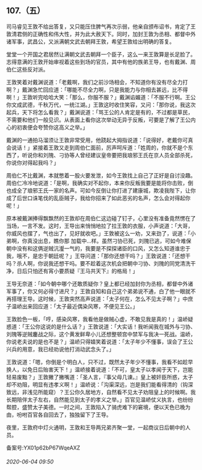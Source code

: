 ## 107.（五）
司马睿见王敦不给出答复，又只能压住脾气再次示弱，他亲自颁布诏书，肯定了王敦清君侧的正确性和伟大性，并为此大赦天下。同时，加封王敦为丞相、都督中外诸军事，武昌公，又派满朝文武去朝拜王敦，希望王敦给出明确的答复。



堂堂一个开国之君居然让满朝文武去朝拜一个臣子，这么一来王敦算是长足脸了。志得意满的王敦开始审视着这些到场的官员，其中有他的族弟王导，也有戴渊、周伯仁这些反对派。



王敦笑着对戴渊说道：「老戴啊，我们之前沙场相会，不知道你有没有尽全力打啊？」戴渊急忙回应道：「哪能不尽全力啊，只是我能力与你相去甚远，比不得啊！」王敦听完哈哈大笑：「那么，你服不服？」戴渊谄媚道：「不服不行啊。王公你文成武德，千秋万代，一统江湖。」王敦这时收住笑容，又问：「那你说，我这次起兵，天下将怎么看我？」戴渊说道：「骂王公的人肯定是有的，不过都是草民，不需要和他们一般见识。从表面上看你这次举动无异于反叛，可要是了解了王公内心的初衷便会夸赞你这高义之举。」



戴渊的一通拍马溜须让王敦非常受用，他跷起大拇指说道：「说得好，老戴你可真会说话！」紧接着王敦又走到周伯仁面前，厉声呵斥道：「姓周的，你就不是个东西了，听说你和刘隗、刁协等人曾经建议皇帝要把我琅邪王氏在京人员全部杀死，你说你对得起我吗？」



周伯仁不比戴渊，本就憋着一股火要发泄，如今王敦找上自己了正好是自讨没趣。周伯仁冷冷地说道：「是啊，我确实对不起你，本来你反叛我要是能将你击败，倒也成全了琅邪王氏一家的名声。可如今反倒让你打进了建康城，欺凌我陛下，让你成了后世口诛笔伐的乱臣贼子，我给你招来了如此恶劣的名声，怎么会对得起你呢！」



原本被戴渊捧得飘飘然的王敦却在周伯仁这边碰了钉子，心里没有准备竟然愣在了当场，一言不发。这时，王导出来悄悄地拉了拉王敦的衣服，小声说道：「大哥，你威风也摆了，气也出了，见好就收吧。」王敦被这么一劝，又来劲了，说道：「小弟啊，你真没出息，瞧你那
 ![]()加载中...样。虽然刁协已死，刘隗已逃，可如今难保朝中没有和这俩逆贼沆瀣一气的，我要是不探探诸臣的口风，又怎么知道谁忠于我，哦不，是忠于朝廷呢？」王导问道：「那你还想干吗？」王敦说道：「还想干吗？杀人啊，你说我还想干吗。要不趁着这次机会把朝中刁协、刘隗的同党清洗干净，日后只怕还有宵小要质疑『王马共天下』的格局！」



王导无奈道：「如今朝中哪个还敢质疑你？皇上都已经加封你为丞相，都督中外诸军事了，你又何必得寸进尺？」王敦自知和自己这个弟弟说不通，白了他一眼就不再搭理王导。这时候，王敦突然高声说道：「太子何在，怎么不见太子啊？」中庶子温峤出来回应道：「太子最近偶染风寒，不便见王公。」



王敦脸色一板，「哼，感染风寒，我看他是做贼心虚，不敢见我是真的！」温峤疑惑道：「王公你这说的是什么话？」王敦说道：「大实话！我听闻我在城外与刁协、刘隗等逆贼鏖战之际，这个黄发鲜卑小儿还想整顿宫中禁军与我决一死战。温峤，你说老夫说的是也不是？」温峤只得嬉笑着说道：「太子年少不懂事，误会了王公兴兵的用意，我已经劝说他打消动武念头了。」



王敦说道：「嗯，你倒是个明白人，只不过，既然太子年少不懂事，我看不如趁早换人，以免日后贻害天下！」温峤接着说道：「不可，皇太子以孝闻于天下，岂能轻易废黜？」王敦撇了撇嘴道：「圣人言，『事父母几谏。』皇上被奸臣所惑，太子却不劝阻，明显有违孝义啊！」温峤说：「沟渠深远，岂是我们能看得清的（钩深致远，非浅见所能窥）？王公你久居地方，自然看不见太子劝阻皇上的时候啊。我长期陪伴太子左右，自然能见到太子的孝义之举。」百官见温峤仗义执言，也纷纷帮腔，盛赞太子美德。一时之间，王敦陷入了骑虎难下的窘境，便以天色已晚为由，吩咐百官各自回去了，独独留下了王导。



夜里，王敦府中灯火通明，王敦和王导两兄弟齐聚一堂，一起商议日后朝中的人员。



备案号:YX01p62bP67WqeAXZ


###### 2020-06-04 09:50
